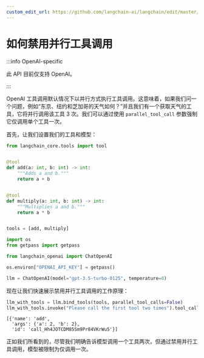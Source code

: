 ```yaml
---
custom_edit_url: https://github.com/langchain-ai/langchain/edit/master/docs/docs/how_to/tool_calling_parallel.ipynb
---
```


# 如何禁用并行工具调用

:::info OpenAI-specific

此 API 目前仅支持 OpenAI。

:::

OpenAI 工具调用默认情况下以并行方式执行工具调用。这意味着，如果我们问一个问题，例如“东京、纽约和芝加哥的天气如何？”并且我们有一个获取天气的工具，它将并行调用该工具 3 次。我们可以通过使用 ``parallel_tool_call`` 参数强制它仅调用单个工具一次。

首先，让我们设置我们的工具和模型：

```python
from langchain_core.tools import tool


@tool
def add(a: int, b: int) -> int:
    """Adds a and b."""
    return a + b


@tool
def multiply(a: int, b: int) -> int:
    """Multiplies a and b."""
    return a * b


tools = [add, multiply]
```

```python
import os
from getpass import getpass

from langchain_openai import ChatOpenAI

os.environ["OPENAI_API_KEY"] = getpass()

llm = ChatOpenAI(model="gpt-3.5-turbo-0125", temperature=0)
```

现在让我们快速展示禁用并行工具调用的工作原理：

```python
llm_with_tools = llm.bind_tools(tools, parallel_tool_calls=False)
llm_with_tools.invoke("Please call the first tool two times").tool_calls
```

```output
[{'name': 'add',
  'args': {'a': 2, 'b': 2},
  'id': 'call_Hh4JOTCDM85Sm9Pr84VKrWu5'}]
```

正如我们所看到的，尽管我们明确告诉模型调用一个工具两次，但通过禁用并行工具调用，模型被限制为仅调用一次。